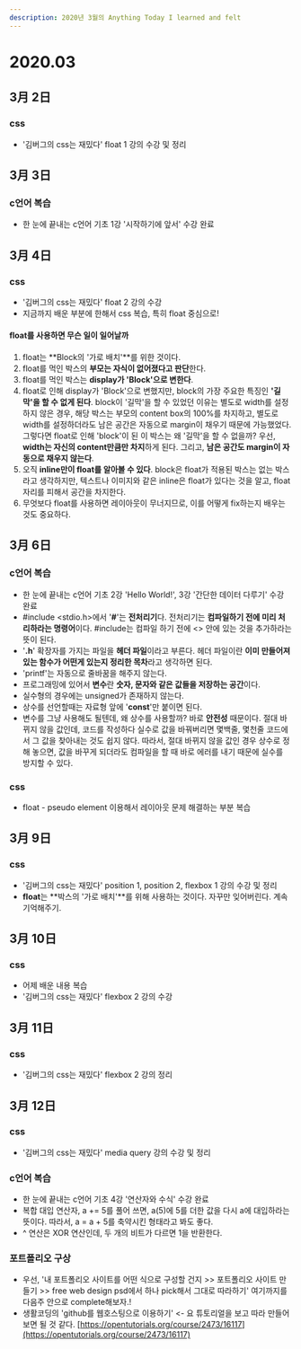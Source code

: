 ```yaml
---
description: 2020년 3월의 Anything Today I learned and felt
---
```


# 2020.03

##  3月 2日

### css

* '김버그의 css는 재밌다' float 1 강의 수강 및 정리

## 3月 3日

### c언어 복습 

* 한 눈에 끝내는 c언어 기초 1강 '시작하기에 앞서' 수강 완료

## 3月 4日

### css

* '김버그의 css는 재밌다' float 2 강의 수강 
* 지금까지 배운 부분에 한해서 css 복습, 특히 float 중심으로! 

#### float를 사용하면 무슨 일이 일어날까

1. float는 **Block의 '가로 배치'**를 위한 것이다. 
2. float를 먹인 박스의 **부모는 자식이 없어졌다고 판단**한다. 
3. float를 먹인 박스는 **display가 'Block'으로 변한다**. 
4. float로 인해 display가 'Block'으로 변했지만, block의 가장 주요한 특징인 **'길막'을 할 수 없게 된다**. block이 '길막'을 할 수 있었던 이유는 별도로 width를 설정하지 않은 경우, 해당 박스는 부모의 content box의 100%를 차지하고, 별도로 width를 설정하더라도 남은 공간은 자동으로 margin이 채우기 때문에 가능했었다. 그렇다면 float로 인해 'block'이 된 이 박스는 왜 '길막'을 할 수 없을까? 우선, **width는 자신의 content만큼만 차지**하게 된다. 그리고, **남은 공간도 margin이 자동으로 채우지 않는다**. 
5. 오직 **inline만이 float를 알아볼 수 있다**. block은 float가 적용된 박스는 없는 박스라고 생각하지만, 텍스트나 이미지와 같은 inline은 float가 있다는 것을 알고, float 자리를 피해서 공간을 차지한다. 
6. 무엇보다 float를 사용하면 레이아웃이 무너지므로, 이를 어떻게 fix하는지 배우는 것도 중요하다. 

## 3月 6日

### c언어 복습

* 한 눈에 끝내는 c언어 기초 2강 'Hello World!', 3강 '간단한 데이터 다루기' 수강 완료
* \#include &lt;stdio.h&gt;에서 '**\#**'는 **전처리기**다. 전처리기는 **컴파일하기 전에 미리 처리하라는 명령어**이다. \#include는 컴파일 하기 전에 &lt;&gt; 안에 있는 것을 추가하라는 뜻이 된다. 
* '**.h**' 확장자를 가지는 파일을 **헤더 파일**이라고 부른다. 헤더 파일이란 **이미 만들어져 있는 함수가 어떤게 있는지 정리한 목차**라고 생각하면 된다. 
* 'printf'는 자동으로 줄바꿈을 해주지 않는다. 
* 프로그래밍에 있어서 **변수**란 **숫자, 문자와 같은 값들을 저장하는 공간**이다. 
* 실수형의 경우에는 unsigned가 존재하지 않는다. 
* 상수를 선언할때는 자료형 앞에 '**const**'만 붙이면 된다. 
* 변수를 그냥 사용해도 될텐데, 왜 상수를 사용할까? 바로 **안전성** 때문이다. 절대 바뀌지 않을 값인데, 코드를 작성하다 실수로 값을 바꿔버리면 몇백줄, 몇천줄 코드에서 그 값을 찾아내는 것도 쉽지 않다. 따라서, 절대 바뀌지 않을 값인 경우 상수로 정해 놓으면, 값을 바꾸게 되더라도 컴파일을 할 때 바로 에러를  내기 때문에 실수를 방지할 수 있다. 

### css

* float - pseudo element 이용해서 레이아웃 문제 해결하는 부분 복습 

## 3月 9日

### css

* '김버그의 css는 재밌다' position 1, position 2, flexbox 1 강의 수강 및 정리
* **float**는 **박스의 '가로 배치'**를 위해 사용하는 것이다. 자꾸만 잊어버린다. 계속 기억해주기. 

## 3月 10日

### css

* 어제 배운 내용 복습
* '김버그의 css는 재밌다' flexbox 2 강의 수강

## 3月 11日

### css

* '김버그의 css는 재밌다' flexbox 2 강의 정리

## 3月 12日

### css

* '김버그의 css는 재밌다' media query 강의 수강 및 정리

### c언어 복습

* 한 눈에 끝내는 c언어 기초 4강 '연산자와 수식' 수강 완료
* 복합 대입 연산자, a += 5를 풀어 쓰면, a\(5\)에 5를 더한 값을 다시 a에 대입하라는 뜻이다. 따라서, a = a + 5를 축약시킨 형태라고 봐도 좋다. 
* ^ 연산은 XOR 연산인데, 두 개의 비트가 다르면 1을 반환한다. 

### 포트폴리오 구상

* 우선, '내 포트폴리오 사이트를 어떤 식으로 구성할 건지 &gt;&gt; 포트폴리오 사이트 만들기 &gt;&gt; free web design psd에서 하나 pick해서 그대로 따라하기' 여기까지를 다음주 안으로 complete해보자.!
* 생활코딩의 'github를 웹호스팅으로 이용하기' &lt;- 요 튜토리얼을 보고 따라 만들어보면 될 것 같다. [https://opentutorials.org/course/2473/16117](https://opentutorials.org/course/2473/16117)

### 

